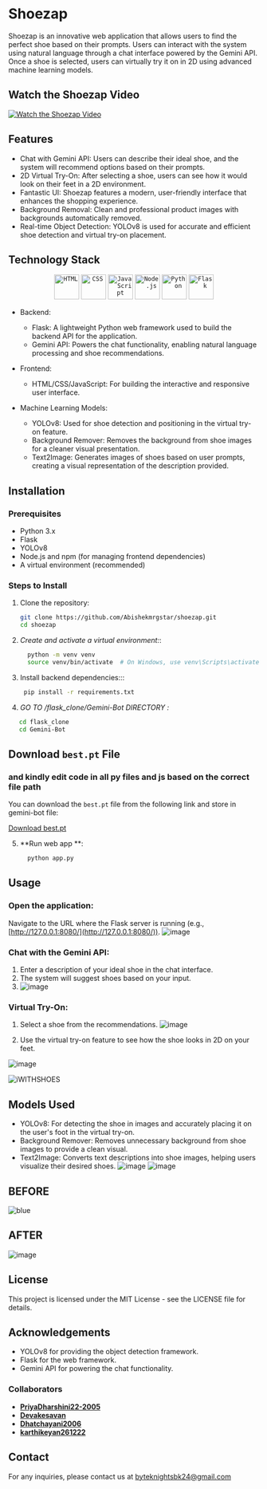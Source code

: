 # Shoezap

Shoezap is an innovative web application that allows users to find the perfect shoe based on their prompts. Users can interact with the system using natural language through a chat interface powered by the Gemini API. Once a shoe is selected, users can virtually try it on in 2D using advanced machine learning models.

## Watch the Shoezap Video

[![Watch the Shoezap Video](https://img.shields.io/badge/Watch_the_Video-%23007bff?style=for-the-badge&logo=video&logoColor=white)](https://github.com/user-attachments/assets/ed89006b-5b2d-4409-9c12-cd0296971254)


 
## Features

- Chat with Gemini API: Users can describe their ideal shoe, and the system will recommend options based on their prompts.
- 2D Virtual Try-On: After selecting a shoe, users can see how it would look on their feet in a 2D environment.
- Fantastic UI: Shoezap features a modern, user-friendly interface that enhances the shopping experience.
- Background Removal: Clean and professional product images with backgrounds automatically removed.
- Real-time Object Detection: YOLOv8 is used for accurate and efficient shoe detection and virtual try-on placement.

## Technology Stack
<div align="center">
	<code><img width="50" src="https://user-images.githubusercontent.com/25181517/192158954-f88b5814-d510-4564-b285-dff7d6400dad.png" alt="HTML" title="HTML"/></code>
	<code><img width="50" src="https://user-images.githubusercontent.com/25181517/183898674-75a4a1b1-f960-4ea9-abcb-637170a00a75.png" alt="CSS" title="CSS"/></code>
	<code><img width="50" src="https://user-images.githubusercontent.com/25181517/117447155-6a868a00-af3d-11eb-9cfe-245df15c9f3f.png" alt="JavaScript" title="JavaScript"/></code>
	<code><img width="50" src="https://user-images.githubusercontent.com/25181517/183568594-85e280a7-0d7e-4d1a-9028-c8c2209e073c.png" alt="Node.js" title="Node.js"/></code>
	<code><img width="50" src="https://user-images.githubusercontent.com/25181517/183423507-c056a6f9-1ba8-4312-a350-19bcbc5a8697.png" alt="Python" title="Python"/></code>
	<code><img width="50" src="https://user-images.githubusercontent.com/25181517/183423775-2276e25d-d43d-4e58-890b-edbc88e915f7.png" alt="Flask" title="Flask"/></code>
</div>

- Backend:
  - Flask: A lightweight Python web framework used to build the backend API for the application.
  - Gemini API: Powers the chat functionality, enabling natural language processing and shoe recommendations.

- Frontend:
  - HTML/CSS/JavaScript: For building the interactive and responsive user interface.
  
- Machine Learning Models:
  - YOLOv8: Used for shoe detection and positioning in the virtual try-on feature.
  - Background Remover: Removes the background from shoe images for a cleaner visual presentation.
  - Text2Image: Generates images of shoes based on user prompts, creating a visual representation of the description provided.

## Installation

### Prerequisites

- Python 3.x
- Flask
- YOLOv8
- Node.js and npm (for managing frontend dependencies)
- A virtual environment (recommended)

### Steps to Install

1. Clone the repository:
   ```bash
   git clone https://github.com/Abishekmrgstar/shoezap.git
   cd shoezap
2. *Create and activate a virtual environment:*:
   ``` bash
     python -m venv venv
     source venv/bin/activate  # On Windows, use venv\Scripts\activate
3. Install backend dependencies:::
   ```bash
    pip install -r requirements.txt
4. *GO TO /flask_clone/Gemini-Bot DIRECTORY :*
```bash
   cd flask_clone
   cd Gemini-Bot

```
## Download `best.pt` File
### and kindly edit code in all py files and js based on the correct file path

You can download the `best.pt` file from the following link and store in gemini-bot file:

[Download best.pt](https://drive.google.com/file/d/10bGUTIv01ES-RzUPWLUPV9KmCjf9M0E1/view?usp=sharing)
  
       
5. **Run web app **:
    ```bash
      python app.py

## Usage

### Open the application:
Navigate to the URL where the Flask server is running (e.g., [http://127.0.0.1:8080/](http://127.0.0.1:8080/)).
![image](https://github.com/user-attachments/assets/1ffd84ed-55da-4e0c-9191-f1640616c747)

### Chat with the Gemini API:
1. Enter a description of your ideal shoe in the chat interface.
2. The system will suggest shoes based on your input.
3. ![image](https://github.com/user-attachments/assets/8864e4b2-eef2-4c4f-9ce1-0e2701fb7c5f)

### Virtual Try-On:
1. Select a shoe from the recommendations.
   ![image](https://github.com/user-attachments/assets/92ccf2c7-27af-4ae4-ad1b-783b71854f6a)

2. Use the virtual try-on feature to see how the shoe looks in 2D on your feet.

![image](https://github.com/user-attachments/assets/e00c5780-69d8-460b-a21c-544eaa900b6a)


![iWITHSHOES](https://github.com/user-attachments/assets/400888d6-fb6a-41f6-bca8-85fca84051c3)



## Models Used
- YOLOv8: For detecting the shoe in images and accurately placing it on the user's foot in the virtual try-on.
- Background Remover: Removes unnecessary background from shoe images to provide a clean visual.
- Text2Image: Converts text descriptions into shoe images, helping users visualize their desired shoes.
![image](https://github.com/user-attachments/assets/a4bd3c2e-b4cf-4a17-898e-b5becefa5527)
![image](https://github.com/user-attachments/assets/46144ba8-c88f-45a7-9d62-903c60d6edc6)

## BEFORE
![blue](https://github.com/user-attachments/assets/5928fb5a-f37b-4303-9795-9c638212a06e)

## AFTER
![image](https://github.com/user-attachments/assets/0a0c0ef0-5790-43ca-8919-1d943b057290)




## License
This project is licensed under the MIT License - see the LICENSE file for details.

## Acknowledgements
- YOLOv8 for providing the object detection framework.
- Flask for the web framework.
- Gemini API for powering the chat functionality.

### Collaborators

- **[PriyaDharshini22-2005](https://github.com/PriyaDharshini22-2005)**
- **[Devakesavan](https://github.com/Devakesavan)**
- **[Dhatchayani2006](https://github.com/Dhatchayani2006)**
- **[karthikeyan261222](https://github.com/karthikeyan261222)**
## Contact

For any inquiries, please contact us at [byteknightsbk24@gmail.com](mailto:byteknightsbk24@gmail.com)
